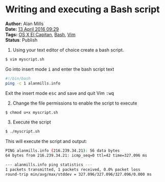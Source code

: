 Writing and executing a Bash script
===================================
**Author:** Alan Mills  
**Date:** [13 April 2016 09:29](/blog/history/2016-04.md)  
**Tags:** [OS X El Capitan](/blog/categories/osx-10-10.md), [Bash](/blog/categories/bash.md), [Vim](/blog/categories/vim.md)   
**Status**: Publish


1. Using your text editor of choice create a bash script.  
  ``` bash
  $ vim myscript.sh
  ```
  Go into insert mode <kbd>i</kbd> and enter the bash script text
  ``` bash
  #!/bin/bash
  ping -c 1 alanmills.info
  ```
  Exit the insert mode <kbd>esc</kbd> and save and quit Vim <kbd>:wq</kbd>

2. Change the file permissions to enable the script to execute
  ``` bash
  $ chmod u+x myscript.sh
  ```

3. Execute the script
  ``` bash
  $ ./myscript.sh
  ```
  This will execute the script and output:
  ``` bash
  PING alanmills.info (216.239.34.21): 56 data bytes
  64 bytes from 216.239.34.21: icmp_seq=0 ttl=42 time=327.096 ms

  --- alanmills.info ping statistics ---
  1 packets transmitted, 1 packets received, 0.0% packet loss
  round-trip min/avg/max/stddev = 327.096/327.096/327.096/0.000 ms
  ```
